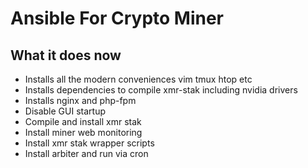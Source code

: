 # Ansible For Crypto Miner

## What it does now

- Installs all the modern conveniences vim tmux htop etc
- Installs dependencies to compile xmr-stak including nvidia drivers
- Installs nginx and php-fpm
- Disable GUI startup
- Compile and install xmr stak
- Install miner web monitoring
- Install xmr stak wrapper scripts
- Install arbiter and run via cron
